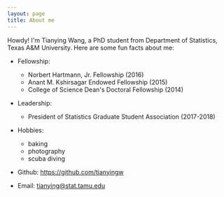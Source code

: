 ```yaml
---
layout: page
title: About me
---
```


Howdy! I'm Tianying Wang, a PhD student from Department of Statistics, Texas A&M University. Here are some fun facts about me:

- Fellowship: 
   - Norbert Hartmann, Jr. Fellowship (2016)
   - Anant M. Kshirsagar Endowed Fellowship (2015)
   - College of Science Dean's Doctoral Fellowship (2014)
   
   
- Leadership: 
   - President of Statistics Graduate Student Association (2017-2018)


- Hobbies: 
   - baking
   - photography 
   - scuba diving


- Github: https://github.com/tianyingw

- Email: tianying@stat.tamu.edu


